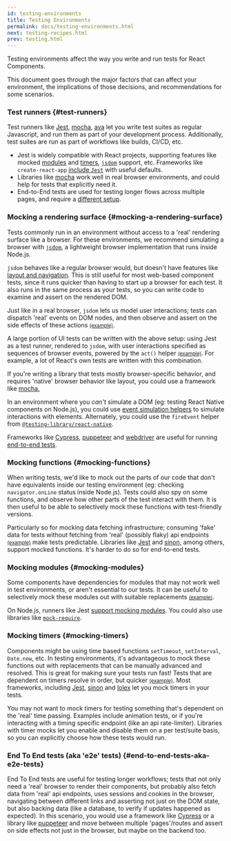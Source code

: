 ```yaml
---
id: testing-environments
title: Testing Environments
permalink: docs/testing-environments.html
next: testing-recipes.html
prev: testing.html
---
```


<!-- This document is intended for folks who are comfortable with Javascript, and have probably written tests with it. It acts as a reference for the differences in testing environments for React components, and how those differences affect the tests that they write. This document also assumes a slant towards web-based react-dom components, but has notes for other renderers. -->

Testing environments affect the way you write and run tests for React Components.

This document goes through the major factors that can affect your environment, the implications of those decisions, and recommendations for some scenarios.

### Test runners {#test-runners}

Test runners like [Jest](https://jestjs.io/), [mocha](https://mochajs.org/), [ava](https://github.com/avajs/ava) let you write test suites as regular Javascript, and run them as part of your development process. Additionally, test suites are run as part of workflows like builds, CI/CD, etc.

- Jest is widely compatible with React projects, supporting features like mocked [modules](#mocking-modules) and [timers](#mocking-timers), [`jsdom`](#mocking-a-rendering-surface) support, etc. Frameworks like `create-react-app` [include `Jest`](https://facebook.github.io/create-react-app/docs/running-tests) with useful defaults.
- Libraries like [mocha](https://mochajs.org/#running-mocha-in-the-browser) work well in real browser environments, and could help for tests that explicitly need it.
- End-to-End tests are used for testing longer flows across multiple pages, and require a [different setup](#end-to-end-tests-aka-e2e-tests).

### Mocking a rendering surface {#mocking-a-rendering-surface}

Tests commonly run in an environment without access to a 'real' rendering surface like a browser. For these environments, we recommend simulating a browser with [`jsdom`](https://github.com/jsdom/jsdom), a lightweight browser implementation that runs inside Node.js.

`jsdom` behaves like a regular browser would, but doesn't have features like [layout and navigation](https://github.com/jsdom/jsdom#unimplemented-parts-of-the-web-platform). This is still useful for most web-based component tests, since it runs quicker than having to start up a browser for each test. It also runs in the same process as your tests, so you can write code to examine and assert on the rendered DOM.

Just like in a real browser, `jsdom` lets us model user interactions; tests can dispatch 'real' events on DOM nodes, and then observe and assert on the side effects of these actions [<small>(example)</small>](/docs/testing-recipes.html#events).

A large portion of UI tests can be written with the above setup: using Jest as a test runner, rendered to `jsdom`, with user interactions specified as sequences of browser events, powered by the `act()` helper [<small>(example)</small>](/docs/testing-recipes.html). For example, a lot of React's own tests are written with this combination.

If you're writing a library that tests mostly browser-specific behavior, and requires 'native' browser behavior like layout, you could use a framework like [mocha.](https://mochajs.org/)

In an environment where you _can't_ simulate a DOM (eg: testing React Native components on Node.js), you could use [event simulation helpers](https://reactjs.org/docs/test-utils.html#simulate) to simulate interactions with elements. Alternately, you could use the `fireEvent` helper from [`@testing-library/react-native`](https://testing-library.com/docs/native-testing-library).

Frameworks like [Cypress](https://www.cypress.io/), [puppeteer](https://github.com/GoogleChrome/puppeteer) and [webdriver](https://www.seleniumhq.org/projects/webdriver/) are useful for running [end-to-end tests](#end-to-end-tests-aka-e2e-tests).

### Mocking functions {#mocking-functions}

When writing tests, we'd like to mock out the parts of our code that don't have equivalents inside our testing environment (eg: checking `navigator.onLine` status inside Node.js). Tests could also spy on some functions, and observe how other parts of the test interact with them. It is then useful to be able to selectively mock these functions with test-friendly versions.

Particularly so for mocking data fetching infrastructure; consuming 'fake' data for tests without fetching from 'real' (possibly flaky) api endpoints [<small>(example)</small>](/docs/testing-recipes.html#data-fetching) make tests predictable. Libraries like [Jest](https://jestjs.io/) and [sinon](https://sinonjs.org/), among others, support mocked functions. It's harder to do so for end-to-end tests.

### Mocking modules {#mocking-modules}

Some components have dependencies for modules that may not work well in test environments, or aren't essential to our tests. It can be useful to selectively mock these modules out with suitable replacements [<small>(example)</small>](/docs/testing-recipes.html#mocking-modules).

On Node.js, runners like Jest [support mocking modules](https://jestjs.io/docs/en/manual-mocks). You could also use libraries like [`mock-require`](https://www.npmjs.com/package/mock-require).

### Mocking timers {#mocking-timers}

Components might be using time based functions `setTimeout`, `setInterval`, `Date.now`, etc. In testing environments, it's advantageous to mock these functions out with replacements that can be manually advanced and resolved. This is great for making sure your tests run fast! Tests that are dependent on timers resolve in order, but quicker [<small>(example)</small>](/docs/testing-recipes.html#timers). Most frameworks, including [Jest](https://jestjs.io/docs/en/timer-mocks), [sinon](https://sinonjs.org/releases/v7.3.2/fake-timers/) and [lolex](https://github.com/sinonjs/lolex) let you mock timers in your tests.

You may not want to mock timers for testing something that's dependent on the 'real' time passing. Examples include animation tests, or if you're interacting with a timing specific endpoint (like an api rate-limiter). Libraries with timer mocks let you enable and disable them on a per test/suite basis, so you can explicitly choose how these tests would run.

### End To End tests (aka 'e2e' tests) {#end-to-end-tests-aka-e2e-tests}

End To End tests are useful for testing longer workflows; tests that not only need a 'real' browser to render their components, but probably also fetch data from 'real' api endpoints, uses sessions and cookies in the browser, navigating between different links and asserting not just on the DOM state, but also backing data (like a database, to verify if updates happened as expected). In this scenario, you would use a framework like [Cypress](https://www.cypress.io/) or a library like [puppeteer](https://github.com/GoogleChrome/puppeteer) and move between multiple 'pages'/routes and assert on side effects not just in the browser, but maybe on the backend too.
